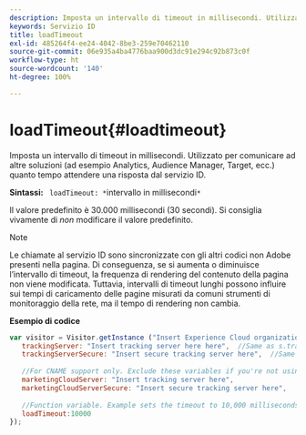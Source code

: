```yaml
---
description: Imposta un intervallo di timeout in millisecondi. Utilizzato per comunicare ad altre soluzioni (ad esempio Analytics, Audience Manager, Target, ecc.) quanto tempo attendere una risposta dal servizio ID.
keywords: Servizio ID
title: loadTimeout
exl-id: 485264f4-ee24-4042-8be3-259e70462110
source-git-commit: 06e935a4ba4776baa900d3dc91e294c92b873c0f
workflow-type: ht
source-wordcount: '140'
ht-degree: 100%

---
```


# loadTimeout{#loadtimeout}

Imposta un intervallo di timeout in millisecondi. Utilizzato per comunicare ad altre soluzioni (ad esempio Analytics, Audience Manager, Target, ecc.) quanto tempo attendere una risposta dal servizio ID.

**Sintassi:** ` loadTimeout: *`intervallo in millisecondi`*`

Il valore predefinito è 30.000 millisecondi (30 secondi). Si consiglia vivamente di *non* modificare il valore predefinito.

>[!NOTE]
>
>Le chiamate al servizio ID sono sincronizzate con gli altri codici non Adobe presenti nella pagina. Di conseguenza, se si aumenta o diminuisce l’intervallo di timeout, la frequenza di rendering del contenuto della pagina non viene modificata. Tuttavia, intervalli di timeout lunghi possono influire sui tempi di caricamento delle pagine misurati da comuni strumenti di monitoraggio della rete, ma il tempo di rendering non cambia.

**Esempio di codice**

```js
var visitor = Visitor.getInstance ("Insert Experience Cloud organization ID here",{ 
   trackingServer: "Insert tracking server here here",  //Same as s.trackingServer 
   trackingServerSecure: "Insert secure tracking server here",  //Same as s.trackingServerSecure 
 
   //For CNAME support only. Exclude these variables if you're not using CNAME 
   marketingCloudServer: "Insert tracking server here", 
   marketingCloudServerSecure: "Insert secure tracking server here", 
 
   //Function variable. Example sets the timeout to 10,000 milliseconds (10 seconds). 
   loadTimeout:10000 
});
```
